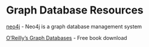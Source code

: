 # Graph Database Resources  

[neo4j] - Neo4j is a graph database management system

[O’Reilly’s Graph Databases] - Free book download

[neo4j]:https://neo4j.com "neo4j Graph Databases"
[O’Reilly’s Graph Databases]:https://neo4j.com/resources/graph-databases-book-download
